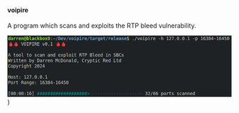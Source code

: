 #### voipire

A program which scans and exploits the RTP bleed vulnerability.

![Screenshot](/images/screenshot1.png "Screenshot"))